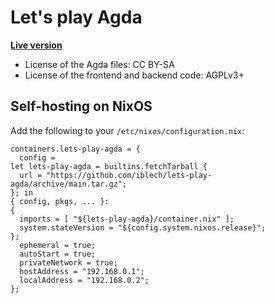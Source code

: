 # Let's play Agda

**[Live version](https://lets-play-agda.quasicoherent.io/)**

* License of the Agda files: CC BY-SA
* License of the frontend and backend code: AGPLv3+


## Self-hosting on NixOS

Add the following to your `/etc/nixos/configuration.nix`:

    containers.lets-play-agda = {
      config =
	let lets-play-agda = builtins.fetchTarball {
	  url = "https://github.com/iblech/lets-play-agda/archive/main.tar.gz";
	}; in
	{ config, pkgs, ... }:
	{
	  imports = [ "${lets-play-agda}/container.nix" ];
	  system.stateVersion = "${config.system.nixos.release}";
	};
      ephemeral = true;
      autoStart = true;
      privateNetwork = true;
      hostAddress = "192.168.0.1";
      localAddress = "192.168.0.2";
    };
